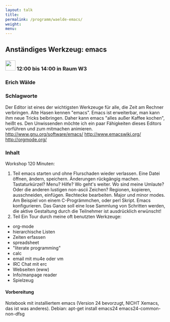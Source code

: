 ```yaml
---
layout: talk
title:
permalink: /programm/waelde-emacs/
weight: 
menu:
---
```

## Anständiges&nbsp;Werkzeug:&nbsp;emacs

### <img height = "32" src="../../images/workshop.svg"> 12:00 bis 14:00 in Raum W3

### Erich&nbsp;Wälde

### Schlagworte

Der Editor ist eines der wichtigsten Werkzeuge für alle, die
Zeit am Rechner verbringen. Alte Hasen kennen "emacs". Emacs ist
erweiterbar, man kann ihm neue Tricks beibringen. Daher kann
emacs "alles außer Kaffee kochen", heißt es. Den Unwissenden
möchte ich ein paar Fähigkeiten dieses Editors vorführen und zum
mitmachen animieren.
http://www.gnu.org/software/emacs/
http://www.emacswiki.org/
http://orgmode.org/

### Inhalt

Workshop 120 Minuten:
1. Teil
emacs starten und ohne Flurschaden wieder verlassen.
Eine Datei öffnen, ändern, speichern. Änderungen rückgängig
machen.
Tastaturkürzel? Menu? Hilfe? Wo geht's weiter.
Wo sind meine Umlaute? Oder die anderen lustigen non-ascii Zeichen?
Regionen, kopieren, ausschneiden, einfügen. Rechtecke bearbeiten.
Major und minor modes. Am Beispiel von einem C-Progrämmchen,
oder perl Skript.
Emacs konfigurieren.
Das Ganze soll eine lose Sammlung von Schritten werden, die
aktive Gestaltung durch die Teilnehmer ist ausdrücklich erwünscht!
2. Teil
Ein Tour durch meine oft benutzten Werkzeuge:
- org-mode
- hierarchische Listen
- Zeiten erfassen
- spreadsheet
- "literate programming"
- calc
- email mit mu4e oder vm
- IRC Chat mit erc
- Webseiten (eww)
- Info/manpage reader
- Spielzeug

#### Vorbereitung

Notebook mit installiertem emacs (Version 24 bevorzugt, NICHT
Xemacs, das ist was anderes).
Debian: apt-get install emacs24 emacs24-common-non-dfsg

